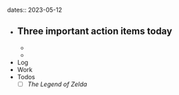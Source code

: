dates:: 2023-05-12

- Three important action items today
	- 
	- 
	- 
- Log
- Work
- Todos
	- [ ] _The Legend of Zelda_
